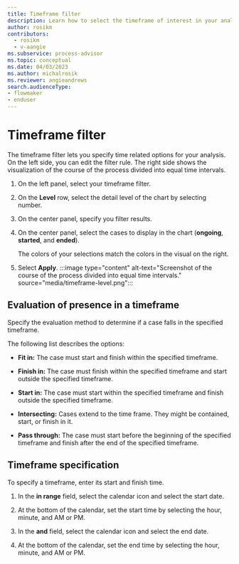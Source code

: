 ```yaml
---
title: Timeframe filter
description: Learn how to select the timeframe of interest in your analysis in the Process Mining desktop app.
author: rosikm
contributors:
  - rosikm
  - v-aangie
ms.subservice: process-advisor
ms.topic: conceptual
ms.date: 04/03/2023
ms.author: michalrosik
ms.reviewer: angieandrews
search.audienceType:
- flowmaker
- enduser
---
```


# Timeframe filter

The timeframe filter lets you specify time related options for your analysis. On the left side, you can edit the filter rule. The right side shows the visualization of the course of the process divided into equal time intervals.

1. On the left panel, select your timeframe filter.

1. On the **Level** row, select the detail level of the chart by selecting number.

1. On the center panel, specify you filter results.

1. On the center panel, select the cases to display in the chart (**ongoing**, **started**, and **ended**).

    The colors of your selections match the colors in the visual on the right.

1. Select **Apply**.
    :::image type="content" alt-text="Screenshot of the course of the process divided into equal time intervals." source="media/timeframe-level.png":::

## Evaluation of presence in a timeframe

Specify the evaluation method to determine if a case falls in the specified timeframe.

The following list describes the options:

- **Fit in:** The case must start and finish within the specified timeframe.

- **Finish in:** The case must finish within the specified timeframe and start outside the specified timeframe.

- **Start in:** The case must start within the specified timeframe and finish outside the specified timeframe.

- **Intersecting:** Cases extend to the time frame. They might be contained, start, or finish in it.

- **Pass through:** The case must start before the beginning of the specified timeframe and finish after the end of the specified timeframe.

## Timeframe specification

To specify a timeframe, enter its start and finish time.

1. In the **in range** field, select the calendar icon and select the start date.

1. At the bottom of the calendar, set the start time by selecting the hour, minute, and AM or PM.

1. In the **and** field, select the calendar icon and select the end date.

1. At the bottom of the calendar, set the end time by selecting the hour, minute, and AM or PM.

